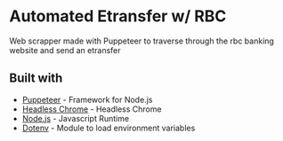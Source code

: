 # Automated Etransfer w/ RBC

Web scrapper made with Puppeteer to traverse through the rbc banking website and send an etransfer

## Built with

- [Puppeteer](https://pptr.dev/) - Framework for Node.js
- [Headless Chrome](https://developers.google.com/web/updates/2017/04/headless-chrome) - Headless Chrome
- [Node.js](https://nodejs.org/en/) - Javascript Runtime
- [Dotenv](https://www.npmjs.com/package/dotenv) - Module to load environment variables
